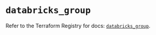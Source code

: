 # `databricks_group`

Refer to the Terraform Registry for docs: [`databricks_group`](https://registry.terraform.io/providers/databricks/databricks/1.38.0/docs/resources/group).

